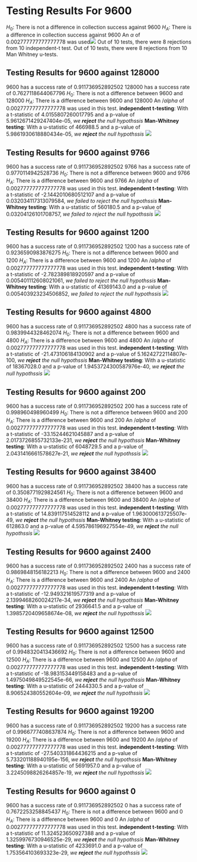 # Testing Results For 9600 
$H_{0}$: There is not a difference in collection success against 9600 
$H_{A}$: There is a difference in collection success against 9600
An $\alpha$ of 0.002777777777777778 was used![](images/9600_against_all_SignalRate.png) 
Out of 10 tests, there were 8 rejections from 10 independent-t test.
Out of 10 tests, there were 8 rejections from 10 Man Whitney u-tests.
## Testing Results for 9600 against 128000 
9600 has a success rate of 0.911736952892502
128000 has a success rate of 0.7627118644067796
$H_{0}$: There is not a difference between 9600 and 128000
$H_{A}$: There is a difference between 9600 and 128000
An $/alpha$ of 0.002777777777777778 was used in this test.
__independent t-testing__: With a t-statistic of 4.0155807260017795 and a p-value of 5.9612671429247404e-05, _we **reject** the null hypothssis_
__Man-Whitney testing__: With a u-statistic of 466988.5 and a p-value of 5.9861930618880434e-05, _we **reject** the null hypothssis_
![](images/9600_against_128000.png) 
## Testing Results for 9600 against 9766 
9600 has a success rate of 0.911736952892502
9766 has a success rate of 0.9770114942528736
$H_{0}$: There is not a difference between 9600 and 9766
$H_{A}$: There is a difference between 9600 and 9766
An $/alpha$ of 0.002777777777777778 was used in this test.
__independent t-testing__: With a t-statistic of -2.1442010680512107 and a p-value of 0.032034117313079584, _we failed to reject the null hypothssis_
__Man-Whitney testing__: With a u-statistic of 560180.5 and a p-value of 0.03204126101708757, _we failed to reject the null hypothssis_
![](images/9600_against_9766.png) 
## Testing Results for 9600 against 1200 
9600 has a success rate of 0.911736952892502
1200 has a success rate of 0.9236590983876275
$H_{0}$: There is not a difference between 9600 and 1200
$H_{A}$: There is a difference between 9600 and 1200
An $/alpha$ of 0.002777777777777778 was used in this test.
__independent t-testing__: With a t-statistic of -2.782389818920597 and a p-value of 0.005401112608021061, _we failed to reject the null hypothssis_
__Man-Whitney testing__: With a u-statistic of 41369143.0 and a p-value of 0.005403923234506852, _we failed to reject the null hypothssis_
![](images/9600_against_1200.png) 
## Testing Results for 9600 against 4800 
9600 has a success rate of 0.911736952892502
4800 has a success rate of 0.9839944328462074
$H_{0}$: There is not a difference between 9600 and 4800
$H_{A}$: There is a difference between 9600 and 4800
An $/alpha$ of 0.002777777777777778 was used in this test.
__independent t-testing__: With a t-statistic of -21.473106184130902 and a p-value of 5.16242722114807e-100, _we **reject** the null hypothssis_
__Man-Whitney testing__: With a u-statistic of 18367028.0 and a p-value of 1.9453724300587976e-40, _we **reject** the null hypothssis_
![](images/9600_against_4800.png) 
## Testing Results for 9600 against 200 
9600 has a success rate of 0.911736952892502
200 has a success rate of 0.998960498960499
$H_{0}$: There is not a difference between 9600 and 200
$H_{A}$: There is a difference between 9600 and 200
An $/alpha$ of 0.002777777777777778 was used in this test.
__independent t-testing__: With a t-statistic of -33.15244621045887 and a p-value of 2.0173726855732133e-231, _we **reject** the null hypothssis_
__Man-Whitney testing__: With a u-statistic of 6048729.5 and a p-value of 2.0431416661578627e-21, _we **reject** the null hypothssis_
![](images/9600_against_200.png) 
## Testing Results for 9600 against 38400 
9600 has a success rate of 0.911736952892502
38400 has a success rate of 0.3508771929824561
$H_{0}$: There is not a difference between 9600 and 38400
$H_{A}$: There is a difference between 9600 and 38400
An $/alpha$ of 0.002777777777777778 was used in this test.
__independent t-testing__: With a t-statistic of 14.839117514528112 and a p-value of 1.963000613725507e-49, _we **reject** the null hypothssis_
__Man-Whitney testing__: With a u-statistic of 612863.0 and a p-value of 4.595786196927554e-49, _we **reject** the null hypothssis_
![](images/9600_against_38400.png) 
## Testing Results for 9600 against 2400 
9600 has a success rate of 0.911736952892502
2400 has a success rate of 0.9869848156182213
$H_{0}$: There is not a difference between 9600 and 2400
$H_{A}$: There is a difference between 9600 and 2400
An $/alpha$ of 0.002777777777777778 was used in this test.
__independent t-testing__: With a t-statistic of -12.949321619577319 and a p-value of 2.1399468260024217e-34, _we **reject** the null hypothssis_
__Man-Whitney testing__: With a u-statistic of 2936641.5 and a p-value of 1.3985720409658674e-08, _we **reject** the null hypothssis_
![](images/9600_against_2400.png) 
## Testing Results for 9600 against 12500 
9600 has a success rate of 0.911736952892502
12500 has a success rate of 0.9948320413436692
$H_{0}$: There is not a difference between 9600 and 12500
$H_{A}$: There is a difference between 9600 and 12500
An $/alpha$ of 0.002777777777777778 was used in this test.
__independent t-testing__: With a t-statistic of -18.983153449158483 and a p-value of 1.4975049849522545e-66, _we **reject** the null hypothssis_
__Man-Whitney testing__: With a u-statistic of 2444330.5 and a p-value of 8.906524380552604e-09, _we **reject** the null hypothssis_
![](images/9600_against_12500.png) 
## Testing Results for 9600 against 19200 
9600 has a success rate of 0.911736952892502
19200 has a success rate of 0.9966777408637874
$H_{0}$: There is not a difference between 9600 and 19200
$H_{A}$: There is a difference between 9600 and 19200
An $/alpha$ of 0.002777777777777778 was used in this test.
__independent t-testing__: With a t-statistic of -27.540331864436215 and a p-value of 5.733201188940195e-156, _we **reject** the null hypothssis_
__Man-Whitney testing__: With a u-statistic of 5691957.0 and a p-value of 3.2245098826264857e-19, _we **reject** the null hypothssis_
![](images/9600_against_19200.png) 
## Testing Results for 9600 against 0 
9600 has a success rate of 0.911736952892502
0 has a success rate of 0.7672253258845437
$H_{0}$: There is not a difference between 9600 and 0
$H_{A}$: There is a difference between 9600 and 0
An $/alpha$ of 0.002777777777777778 was used in this test.
__independent t-testing__: With a t-statistic of 11.324523650927388 and a p-value of 1.3259976730946525e-29, _we **reject** the null hypothssis_
__Man-Whitney testing__: With a u-statistic of 4233691.0 and a p-value of 1.753564103693323e-29, _we **reject** the null hypothssis_
![](images/9600_against_0.png) 
